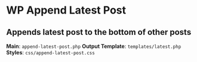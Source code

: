 # WP Append Latest Post
## Appends latest post to the bottom of other posts
**Main**: `append-latest-post.php`
**Output Template**: `templates/latest.php`
**Styles**: `css/append-latest-post.css`
